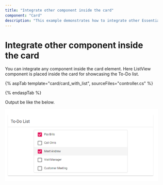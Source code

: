 ```yaml
---
title: "Integrate other component inside the card"
component: "Card"
description: "This example demonstrates how to integrate other Essential JS 2 components inside the Essential JS 2 Card component."
---
```


# Integrate other component inside the card

You can integrate any component inside the card element. Here ListView component is placed inside the card for showcasing the To-Do list.

{% aspTab template="card/card_with_list", sourceFiles="controller.cs" %}

{% endaspTab %}

Output be like the below.

![Alt text](./../images/card-other.PNG)